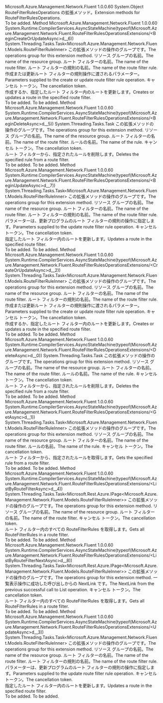 <Type Name="RouteFilterRulesOperationsExtensions" FullName="Microsoft.Azure.Management.Network.Fluent.RouteFilterRulesOperationsExtensions">
  <TypeSignature Language="C#" Value="public static class RouteFilterRulesOperationsExtensions" />
  <TypeSignature Language="ILAsm" Value=".class public auto ansi abstract sealed beforefieldinit RouteFilterRulesOperationsExtensions extends System.Object" />
  <TypeSignature Language="DocId" Value="T:Microsoft.Azure.Management.Network.Fluent.RouteFilterRulesOperationsExtensions" />
  <TypeSignature Language="VB.NET" Value="Public Module RouteFilterRulesOperationsExtensions" />
  <TypeSignature Language="F#" Value="type RouteFilterRulesOperationsExtensions = class" />
  <AssemblyInfo>
    <AssemblyName>Microsoft.Azure.Management.Network.Fluent</AssemblyName>
    <AssemblyVersion>1.0.0.60</AssemblyVersion>
  </AssemblyInfo>
  <Base>
    <BaseTypeName>System.Object</BaseTypeName>
  </Base>
  <Interfaces />
  <Docs>
    <summary>
            <span data-ttu-id="077e6-101">RouteFilterRulesOperations の拡張メソッド。</span><span class="sxs-lookup"><span data-stu-id="077e6-101">Extension methods for RouteFilterRulesOperations.</span></span>
            </summary>
    <remarks>To be added.</remarks>
  </Docs>
  <Members>
    <Member MemberName="BeginCreateOrUpdateAsync">
      <MemberSignature Language="C#" Value="public static System.Threading.Tasks.Task&lt;Microsoft.Azure.Management.Network.Fluent.Models.RouteFilterRuleInner&gt; BeginCreateOrUpdateAsync (this Microsoft.Azure.Management.Network.Fluent.IRouteFilterRulesOperations operations, string resourceGroupName, string routeFilterName, string ruleName, Microsoft.Azure.Management.Network.Fluent.Models.RouteFilterRuleInner routeFilterRuleParameters, System.Threading.CancellationToken cancellationToken = null);" />
      <MemberSignature Language="ILAsm" Value=".method public static hidebysig class System.Threading.Tasks.Task`1&lt;class Microsoft.Azure.Management.Network.Fluent.Models.RouteFilterRuleInner&gt; BeginCreateOrUpdateAsync(class Microsoft.Azure.Management.Network.Fluent.IRouteFilterRulesOperations operations, string resourceGroupName, string routeFilterName, string ruleName, class Microsoft.Azure.Management.Network.Fluent.Models.RouteFilterRuleInner routeFilterRuleParameters, valuetype System.Threading.CancellationToken cancellationToken) cil managed" />
      <MemberSignature Language="DocId" Value="M:Microsoft.Azure.Management.Network.Fluent.RouteFilterRulesOperationsExtensions.BeginCreateOrUpdateAsync(Microsoft.Azure.Management.Network.Fluent.IRouteFilterRulesOperations,System.String,System.String,System.String,Microsoft.Azure.Management.Network.Fluent.Models.RouteFilterRuleInner,System.Threading.CancellationToken)" />
      <MemberSignature Language="F#" Value="static member BeginCreateOrUpdateAsync : Microsoft.Azure.Management.Network.Fluent.IRouteFilterRulesOperations * string * string * string * Microsoft.Azure.Management.Network.Fluent.Models.RouteFilterRuleInner * System.Threading.CancellationToken -&gt; System.Threading.Tasks.Task&lt;Microsoft.Azure.Management.Network.Fluent.Models.RouteFilterRuleInner&gt;" Usage="Microsoft.Azure.Management.Network.Fluent.RouteFilterRulesOperationsExtensions.BeginCreateOrUpdateAsync (operations, resourceGroupName, routeFilterName, ruleName, routeFilterRuleParameters, cancellationToken)" />
      <MemberType>Method</MemberType>
      <AssemblyInfo>
        <AssemblyName>Microsoft.Azure.Management.Network.Fluent</AssemblyName>
        <AssemblyVersion>1.0.0.60</AssemblyVersion>
      </AssemblyInfo>
      <Attributes>
        <Attribute>
          <AttributeName>System.Runtime.CompilerServices.AsyncStateMachine(typeof(Microsoft.Azure.Management.Network.Fluent.RouteFilterRulesOperationsExtensions/&lt;BeginCreateOrUpdateAsync&gt;d__6))</AttributeName>
        </Attribute>
      </Attributes>
      <ReturnValue>
        <ReturnType>System.Threading.Tasks.Task&lt;Microsoft.Azure.Management.Network.Fluent.Models.RouteFilterRuleInner&gt;</ReturnType>
      </ReturnValue>
      <Parameters>
        <Parameter Name="operations" Type="Microsoft.Azure.Management.Network.Fluent.IRouteFilterRulesOperations" RefType="this" />
        <Parameter Name="resourceGroupName" Type="System.String" />
        <Parameter Name="routeFilterName" Type="System.String" />
        <Parameter Name="ruleName" Type="System.String" />
        <Parameter Name="routeFilterRuleParameters" Type="Microsoft.Azure.Management.Network.Fluent.Models.RouteFilterRuleInner" />
        <Parameter Name="cancellationToken" Type="System.Threading.CancellationToken" />
      </Parameters>
      <Docs>
        <param name="operations">
            <span data-ttu-id="077e6-102">この拡張メソッドの操作のグループです。</span><span class="sxs-lookup"><span data-stu-id="077e6-102">The operations group for this extension method.</span></span>
            </param>
        <param name="resourceGroupName">
            <span data-ttu-id="077e6-103">リソース グループの名前。</span><span class="sxs-lookup"><span data-stu-id="077e6-103">The name of the resource group.</span></span>
            </param>
        <param name="routeFilterName">
            <span data-ttu-id="077e6-104">ルート フィルターの名前。</span><span class="sxs-lookup"><span data-stu-id="077e6-104">The name of the route filter.</span></span>
            </param>
        <param name="ruleName">
            <span data-ttu-id="077e6-105">ルート フィルターの規則の名前。</span><span class="sxs-lookup"><span data-stu-id="077e6-105">The name of the route filter rule.</span></span>
            </param>
        <param name="routeFilterRuleParameters">
            <span data-ttu-id="077e6-106">作成または更新ルート フィルターの規則操作に渡されるパラメーター。</span><span class="sxs-lookup"><span data-stu-id="077e6-106">Parameters supplied to the create or update route filter rule operation.</span></span>
            </param>
        <param name="cancellationToken">
            <span data-ttu-id="077e6-107">キャンセル トークン。</span><span class="sxs-lookup"><span data-stu-id="077e6-107">The cancellation token.</span></span>
            </param>
        <summary>
            <span data-ttu-id="077e6-108">作成するか、指定したルート フィルター内のルートを更新します。</span><span class="sxs-lookup"><span data-stu-id="077e6-108">Creates or updates a route in the specified route filter.</span></span>
            </summary>
        <returns>To be added.</returns>
        <remarks>To be added.</remarks>
      </Docs>
    </Member>
    <Member MemberName="BeginDeleteAsync">
      <MemberSignature Language="C#" Value="public static System.Threading.Tasks.Task BeginDeleteAsync (this Microsoft.Azure.Management.Network.Fluent.IRouteFilterRulesOperations operations, string resourceGroupName, string routeFilterName, string ruleName, System.Threading.CancellationToken cancellationToken = null);" />
      <MemberSignature Language="ILAsm" Value=".method public static hidebysig class System.Threading.Tasks.Task BeginDeleteAsync(class Microsoft.Azure.Management.Network.Fluent.IRouteFilterRulesOperations operations, string resourceGroupName, string routeFilterName, string ruleName, valuetype System.Threading.CancellationToken cancellationToken) cil managed" />
      <MemberSignature Language="DocId" Value="M:Microsoft.Azure.Management.Network.Fluent.RouteFilterRulesOperationsExtensions.BeginDeleteAsync(Microsoft.Azure.Management.Network.Fluent.IRouteFilterRulesOperations,System.String,System.String,System.String,System.Threading.CancellationToken)" />
      <MemberSignature Language="F#" Value="static member BeginDeleteAsync : Microsoft.Azure.Management.Network.Fluent.IRouteFilterRulesOperations * string * string * string * System.Threading.CancellationToken -&gt; System.Threading.Tasks.Task" Usage="Microsoft.Azure.Management.Network.Fluent.RouteFilterRulesOperationsExtensions.BeginDeleteAsync (operations, resourceGroupName, routeFilterName, ruleName, cancellationToken)" />
      <MemberType>Method</MemberType>
      <AssemblyInfo>
        <AssemblyName>Microsoft.Azure.Management.Network.Fluent</AssemblyName>
        <AssemblyVersion>1.0.0.60</AssemblyVersion>
      </AssemblyInfo>
      <Attributes>
        <Attribute>
          <AttributeName>System.Runtime.CompilerServices.AsyncStateMachine(typeof(Microsoft.Azure.Management.Network.Fluent.RouteFilterRulesOperationsExtensions/&lt;BeginDeleteAsync&gt;d__5))</AttributeName>
        </Attribute>
      </Attributes>
      <ReturnValue>
        <ReturnType>System.Threading.Tasks.Task</ReturnType>
      </ReturnValue>
      <Parameters>
        <Parameter Name="operations" Type="Microsoft.Azure.Management.Network.Fluent.IRouteFilterRulesOperations" RefType="this" />
        <Parameter Name="resourceGroupName" Type="System.String" />
        <Parameter Name="routeFilterName" Type="System.String" />
        <Parameter Name="ruleName" Type="System.String" />
        <Parameter Name="cancellationToken" Type="System.Threading.CancellationToken" />
      </Parameters>
      <Docs>
        <param name="operations">
            <span data-ttu-id="077e6-109">この拡張メソッドの操作のグループです。</span><span class="sxs-lookup"><span data-stu-id="077e6-109">The operations group for this extension method.</span></span>
            </param>
        <param name="resourceGroupName">
            <span data-ttu-id="077e6-110">リソース グループの名前。</span><span class="sxs-lookup"><span data-stu-id="077e6-110">The name of the resource group.</span></span>
            </param>
        <param name="routeFilterName">
            <span data-ttu-id="077e6-111">ルート フィルターの名前。</span><span class="sxs-lookup"><span data-stu-id="077e6-111">The name of the route filter.</span></span>
            </param>
        <param name="ruleName">
            <span data-ttu-id="077e6-112">ルールの名前。</span><span class="sxs-lookup"><span data-stu-id="077e6-112">The name of the rule.</span></span>
            </param>
        <param name="cancellationToken">
            <span data-ttu-id="077e6-113">キャンセル トークン。</span><span class="sxs-lookup"><span data-stu-id="077e6-113">The cancellation token.</span></span>
            </param>
        <summary>
            <span data-ttu-id="077e6-114">ルート フィルターから、指定されたルールを削除します。</span><span class="sxs-lookup"><span data-stu-id="077e6-114">Deletes the specified rule from a route filter.</span></span>
            </summary>
        <returns>To be added.</returns>
        <remarks>To be added.</remarks>
      </Docs>
    </Member>
    <Member MemberName="BeginUpdateAsync">
      <MemberSignature Language="C#" Value="public static System.Threading.Tasks.Task&lt;Microsoft.Azure.Management.Network.Fluent.Models.RouteFilterRuleInner&gt; BeginUpdateAsync (this Microsoft.Azure.Management.Network.Fluent.IRouteFilterRulesOperations operations, string resourceGroupName, string routeFilterName, string ruleName, Microsoft.Azure.Management.Network.Fluent.Models.PatchRouteFilterRuleInner routeFilterRuleParameters, System.Threading.CancellationToken cancellationToken = null);" />
      <MemberSignature Language="ILAsm" Value=".method public static hidebysig class System.Threading.Tasks.Task`1&lt;class Microsoft.Azure.Management.Network.Fluent.Models.RouteFilterRuleInner&gt; BeginUpdateAsync(class Microsoft.Azure.Management.Network.Fluent.IRouteFilterRulesOperations operations, string resourceGroupName, string routeFilterName, string ruleName, class Microsoft.Azure.Management.Network.Fluent.Models.PatchRouteFilterRuleInner routeFilterRuleParameters, valuetype System.Threading.CancellationToken cancellationToken) cil managed" />
      <MemberSignature Language="DocId" Value="M:Microsoft.Azure.Management.Network.Fluent.RouteFilterRulesOperationsExtensions.BeginUpdateAsync(Microsoft.Azure.Management.Network.Fluent.IRouteFilterRulesOperations,System.String,System.String,System.String,Microsoft.Azure.Management.Network.Fluent.Models.PatchRouteFilterRuleInner,System.Threading.CancellationToken)" />
      <MemberSignature Language="F#" Value="static member BeginUpdateAsync : Microsoft.Azure.Management.Network.Fluent.IRouteFilterRulesOperations * string * string * string * Microsoft.Azure.Management.Network.Fluent.Models.PatchRouteFilterRuleInner * System.Threading.CancellationToken -&gt; System.Threading.Tasks.Task&lt;Microsoft.Azure.Management.Network.Fluent.Models.RouteFilterRuleInner&gt;" Usage="Microsoft.Azure.Management.Network.Fluent.RouteFilterRulesOperationsExtensions.BeginUpdateAsync (operations, resourceGroupName, routeFilterName, ruleName, routeFilterRuleParameters, cancellationToken)" />
      <MemberType>Method</MemberType>
      <AssemblyInfo>
        <AssemblyName>Microsoft.Azure.Management.Network.Fluent</AssemblyName>
        <AssemblyVersion>1.0.0.60</AssemblyVersion>
      </AssemblyInfo>
      <Attributes>
        <Attribute>
          <AttributeName>System.Runtime.CompilerServices.AsyncStateMachine(typeof(Microsoft.Azure.Management.Network.Fluent.RouteFilterRulesOperationsExtensions/&lt;BeginUpdateAsync&gt;d__7))</AttributeName>
        </Attribute>
      </Attributes>
      <ReturnValue>
        <ReturnType>System.Threading.Tasks.Task&lt;Microsoft.Azure.Management.Network.Fluent.Models.RouteFilterRuleInner&gt;</ReturnType>
      </ReturnValue>
      <Parameters>
        <Parameter Name="operations" Type="Microsoft.Azure.Management.Network.Fluent.IRouteFilterRulesOperations" RefType="this" />
        <Parameter Name="resourceGroupName" Type="System.String" />
        <Parameter Name="routeFilterName" Type="System.String" />
        <Parameter Name="ruleName" Type="System.String" />
        <Parameter Name="routeFilterRuleParameters" Type="Microsoft.Azure.Management.Network.Fluent.Models.PatchRouteFilterRuleInner" />
        <Parameter Name="cancellationToken" Type="System.Threading.CancellationToken" />
      </Parameters>
      <Docs>
        <param name="operations">
            <span data-ttu-id="077e6-115">この拡張メソッドの操作のグループです。</span><span class="sxs-lookup"><span data-stu-id="077e6-115">The operations group for this extension method.</span></span>
            </param>
        <param name="resourceGroupName">
            <span data-ttu-id="077e6-116">リソース グループの名前。</span><span class="sxs-lookup"><span data-stu-id="077e6-116">The name of the resource group.</span></span>
            </param>
        <param name="routeFilterName">
            <span data-ttu-id="077e6-117">ルート フィルターの名前。</span><span class="sxs-lookup"><span data-stu-id="077e6-117">The name of the route filter.</span></span>
            </param>
        <param name="ruleName">
            <span data-ttu-id="077e6-118">ルート フィルターの規則の名前。</span><span class="sxs-lookup"><span data-stu-id="077e6-118">The name of the route filter rule.</span></span>
            </param>
        <param name="routeFilterRuleParameters">
            <span data-ttu-id="077e6-119">パラメーターは、更新プログラムのルート フィルターの規則の操作に指定します。</span><span class="sxs-lookup"><span data-stu-id="077e6-119">Parameters supplied to the update route filter rule operation.</span></span>
            </param>
        <param name="cancellationToken">
            <span data-ttu-id="077e6-120">キャンセル トークン。</span><span class="sxs-lookup"><span data-stu-id="077e6-120">The cancellation token.</span></span>
            </param>
        <summary>
            <span data-ttu-id="077e6-121">指定したルート フィルター内のルートを更新します。</span><span class="sxs-lookup"><span data-stu-id="077e6-121">Updates a route in the specified route filter.</span></span>
            </summary>
        <returns>To be added.</returns>
        <remarks>To be added.</remarks>
      </Docs>
    </Member>
    <Member MemberName="CreateOrUpdateAsync">
      <MemberSignature Language="C#" Value="public static System.Threading.Tasks.Task&lt;Microsoft.Azure.Management.Network.Fluent.Models.RouteFilterRuleInner&gt; CreateOrUpdateAsync (this Microsoft.Azure.Management.Network.Fluent.IRouteFilterRulesOperations operations, string resourceGroupName, string routeFilterName, string ruleName, Microsoft.Azure.Management.Network.Fluent.Models.RouteFilterRuleInner routeFilterRuleParameters, System.Threading.CancellationToken cancellationToken = null);" />
      <MemberSignature Language="ILAsm" Value=".method public static hidebysig class System.Threading.Tasks.Task`1&lt;class Microsoft.Azure.Management.Network.Fluent.Models.RouteFilterRuleInner&gt; CreateOrUpdateAsync(class Microsoft.Azure.Management.Network.Fluent.IRouteFilterRulesOperations operations, string resourceGroupName, string routeFilterName, string ruleName, class Microsoft.Azure.Management.Network.Fluent.Models.RouteFilterRuleInner routeFilterRuleParameters, valuetype System.Threading.CancellationToken cancellationToken) cil managed" />
      <MemberSignature Language="DocId" Value="M:Microsoft.Azure.Management.Network.Fluent.RouteFilterRulesOperationsExtensions.CreateOrUpdateAsync(Microsoft.Azure.Management.Network.Fluent.IRouteFilterRulesOperations,System.String,System.String,System.String,Microsoft.Azure.Management.Network.Fluent.Models.RouteFilterRuleInner,System.Threading.CancellationToken)" />
      <MemberSignature Language="F#" Value="static member CreateOrUpdateAsync : Microsoft.Azure.Management.Network.Fluent.IRouteFilterRulesOperations * string * string * string * Microsoft.Azure.Management.Network.Fluent.Models.RouteFilterRuleInner * System.Threading.CancellationToken -&gt; System.Threading.Tasks.Task&lt;Microsoft.Azure.Management.Network.Fluent.Models.RouteFilterRuleInner&gt;" Usage="Microsoft.Azure.Management.Network.Fluent.RouteFilterRulesOperationsExtensions.CreateOrUpdateAsync (operations, resourceGroupName, routeFilterName, ruleName, routeFilterRuleParameters, cancellationToken)" />
      <MemberType>Method</MemberType>
      <AssemblyInfo>
        <AssemblyName>Microsoft.Azure.Management.Network.Fluent</AssemblyName>
        <AssemblyVersion>1.0.0.60</AssemblyVersion>
      </AssemblyInfo>
      <Attributes>
        <Attribute>
          <AttributeName>System.Runtime.CompilerServices.AsyncStateMachine(typeof(Microsoft.Azure.Management.Network.Fluent.RouteFilterRulesOperationsExtensions/&lt;CreateOrUpdateAsync&gt;d__2))</AttributeName>
        </Attribute>
      </Attributes>
      <ReturnValue>
        <ReturnType>System.Threading.Tasks.Task&lt;Microsoft.Azure.Management.Network.Fluent.Models.RouteFilterRuleInner&gt;</ReturnType>
      </ReturnValue>
      <Parameters>
        <Parameter Name="operations" Type="Microsoft.Azure.Management.Network.Fluent.IRouteFilterRulesOperations" RefType="this" />
        <Parameter Name="resourceGroupName" Type="System.String" />
        <Parameter Name="routeFilterName" Type="System.String" />
        <Parameter Name="ruleName" Type="System.String" />
        <Parameter Name="routeFilterRuleParameters" Type="Microsoft.Azure.Management.Network.Fluent.Models.RouteFilterRuleInner" />
        <Parameter Name="cancellationToken" Type="System.Threading.CancellationToken" />
      </Parameters>
      <Docs>
        <param name="operations">
            <span data-ttu-id="077e6-122">この拡張メソッドの操作のグループです。</span><span class="sxs-lookup"><span data-stu-id="077e6-122">The operations group for this extension method.</span></span>
            </param>
        <param name="resourceGroupName">
            <span data-ttu-id="077e6-123">リソース グループの名前。</span><span class="sxs-lookup"><span data-stu-id="077e6-123">The name of the resource group.</span></span>
            </param>
        <param name="routeFilterName">
            <span data-ttu-id="077e6-124">ルート フィルターの名前。</span><span class="sxs-lookup"><span data-stu-id="077e6-124">The name of the route filter.</span></span>
            </param>
        <param name="ruleName">
            <span data-ttu-id="077e6-125">ルート フィルターの規則の名前。</span><span class="sxs-lookup"><span data-stu-id="077e6-125">The name of the route filter rule.</span></span>
            </param>
        <param name="routeFilterRuleParameters">
            <span data-ttu-id="077e6-126">作成または更新ルート フィルターの規則操作に渡されるパラメーター。</span><span class="sxs-lookup"><span data-stu-id="077e6-126">Parameters supplied to the create or update route filter rule operation.</span></span>
            </param>
        <param name="cancellationToken">
            <span data-ttu-id="077e6-127">キャンセル トークン。</span><span class="sxs-lookup"><span data-stu-id="077e6-127">The cancellation token.</span></span>
            </param>
        <summary>
            <span data-ttu-id="077e6-128">作成するか、指定したルート フィルター内のルートを更新します。</span><span class="sxs-lookup"><span data-stu-id="077e6-128">Creates or updates a route in the specified route filter.</span></span>
            </summary>
        <returns>To be added.</returns>
        <remarks>To be added.</remarks>
      </Docs>
    </Member>
    <Member MemberName="DeleteAsync">
      <MemberSignature Language="C#" Value="public static System.Threading.Tasks.Task DeleteAsync (this Microsoft.Azure.Management.Network.Fluent.IRouteFilterRulesOperations operations, string resourceGroupName, string routeFilterName, string ruleName, System.Threading.CancellationToken cancellationToken = null);" />
      <MemberSignature Language="ILAsm" Value=".method public static hidebysig class System.Threading.Tasks.Task DeleteAsync(class Microsoft.Azure.Management.Network.Fluent.IRouteFilterRulesOperations operations, string resourceGroupName, string routeFilterName, string ruleName, valuetype System.Threading.CancellationToken cancellationToken) cil managed" />
      <MemberSignature Language="DocId" Value="M:Microsoft.Azure.Management.Network.Fluent.RouteFilterRulesOperationsExtensions.DeleteAsync(Microsoft.Azure.Management.Network.Fluent.IRouteFilterRulesOperations,System.String,System.String,System.String,System.Threading.CancellationToken)" />
      <MemberSignature Language="F#" Value="static member DeleteAsync : Microsoft.Azure.Management.Network.Fluent.IRouteFilterRulesOperations * string * string * string * System.Threading.CancellationToken -&gt; System.Threading.Tasks.Task" Usage="Microsoft.Azure.Management.Network.Fluent.RouteFilterRulesOperationsExtensions.DeleteAsync (operations, resourceGroupName, routeFilterName, ruleName, cancellationToken)" />
      <MemberType>Method</MemberType>
      <AssemblyInfo>
        <AssemblyName>Microsoft.Azure.Management.Network.Fluent</AssemblyName>
        <AssemblyVersion>1.0.0.60</AssemblyVersion>
      </AssemblyInfo>
      <Attributes>
        <Attribute>
          <AttributeName>System.Runtime.CompilerServices.AsyncStateMachine(typeof(Microsoft.Azure.Management.Network.Fluent.RouteFilterRulesOperationsExtensions/&lt;DeleteAsync&gt;d__0))</AttributeName>
        </Attribute>
      </Attributes>
      <ReturnValue>
        <ReturnType>System.Threading.Tasks.Task</ReturnType>
      </ReturnValue>
      <Parameters>
        <Parameter Name="operations" Type="Microsoft.Azure.Management.Network.Fluent.IRouteFilterRulesOperations" RefType="this" />
        <Parameter Name="resourceGroupName" Type="System.String" />
        <Parameter Name="routeFilterName" Type="System.String" />
        <Parameter Name="ruleName" Type="System.String" />
        <Parameter Name="cancellationToken" Type="System.Threading.CancellationToken" />
      </Parameters>
      <Docs>
        <param name="operations">
            <span data-ttu-id="077e6-129">この拡張メソッドの操作のグループです。</span><span class="sxs-lookup"><span data-stu-id="077e6-129">The operations group for this extension method.</span></span>
            </param>
        <param name="resourceGroupName">
            <span data-ttu-id="077e6-130">リソース グループの名前。</span><span class="sxs-lookup"><span data-stu-id="077e6-130">The name of the resource group.</span></span>
            </param>
        <param name="routeFilterName">
            <span data-ttu-id="077e6-131">ルート フィルターの名前。</span><span class="sxs-lookup"><span data-stu-id="077e6-131">The name of the route filter.</span></span>
            </param>
        <param name="ruleName">
            <span data-ttu-id="077e6-132">ルールの名前。</span><span class="sxs-lookup"><span data-stu-id="077e6-132">The name of the rule.</span></span>
            </param>
        <param name="cancellationToken">
            <span data-ttu-id="077e6-133">キャンセル トークン。</span><span class="sxs-lookup"><span data-stu-id="077e6-133">The cancellation token.</span></span>
            </param>
        <summary>
            <span data-ttu-id="077e6-134">ルート フィルターから、指定されたルールを削除します。</span><span class="sxs-lookup"><span data-stu-id="077e6-134">Deletes the specified rule from a route filter.</span></span>
            </summary>
        <returns>To be added.</returns>
        <remarks>To be added.</remarks>
      </Docs>
    </Member>
    <Member MemberName="GetAsync">
      <MemberSignature Language="C#" Value="public static System.Threading.Tasks.Task&lt;Microsoft.Azure.Management.Network.Fluent.Models.RouteFilterRuleInner&gt; GetAsync (this Microsoft.Azure.Management.Network.Fluent.IRouteFilterRulesOperations operations, string resourceGroupName, string routeFilterName, string ruleName, System.Threading.CancellationToken cancellationToken = null);" />
      <MemberSignature Language="ILAsm" Value=".method public static hidebysig class System.Threading.Tasks.Task`1&lt;class Microsoft.Azure.Management.Network.Fluent.Models.RouteFilterRuleInner&gt; GetAsync(class Microsoft.Azure.Management.Network.Fluent.IRouteFilterRulesOperations operations, string resourceGroupName, string routeFilterName, string ruleName, valuetype System.Threading.CancellationToken cancellationToken) cil managed" />
      <MemberSignature Language="DocId" Value="M:Microsoft.Azure.Management.Network.Fluent.RouteFilterRulesOperationsExtensions.GetAsync(Microsoft.Azure.Management.Network.Fluent.IRouteFilterRulesOperations,System.String,System.String,System.String,System.Threading.CancellationToken)" />
      <MemberSignature Language="F#" Value="static member GetAsync : Microsoft.Azure.Management.Network.Fluent.IRouteFilterRulesOperations * string * string * string * System.Threading.CancellationToken -&gt; System.Threading.Tasks.Task&lt;Microsoft.Azure.Management.Network.Fluent.Models.RouteFilterRuleInner&gt;" Usage="Microsoft.Azure.Management.Network.Fluent.RouteFilterRulesOperationsExtensions.GetAsync (operations, resourceGroupName, routeFilterName, ruleName, cancellationToken)" />
      <MemberType>Method</MemberType>
      <AssemblyInfo>
        <AssemblyName>Microsoft.Azure.Management.Network.Fluent</AssemblyName>
        <AssemblyVersion>1.0.0.60</AssemblyVersion>
      </AssemblyInfo>
      <Attributes>
        <Attribute>
          <AttributeName>System.Runtime.CompilerServices.AsyncStateMachine(typeof(Microsoft.Azure.Management.Network.Fluent.RouteFilterRulesOperationsExtensions/&lt;GetAsync&gt;d__1))</AttributeName>
        </Attribute>
      </Attributes>
      <ReturnValue>
        <ReturnType>System.Threading.Tasks.Task&lt;Microsoft.Azure.Management.Network.Fluent.Models.RouteFilterRuleInner&gt;</ReturnType>
      </ReturnValue>
      <Parameters>
        <Parameter Name="operations" Type="Microsoft.Azure.Management.Network.Fluent.IRouteFilterRulesOperations" RefType="this" />
        <Parameter Name="resourceGroupName" Type="System.String" />
        <Parameter Name="routeFilterName" Type="System.String" />
        <Parameter Name="ruleName" Type="System.String" />
        <Parameter Name="cancellationToken" Type="System.Threading.CancellationToken" />
      </Parameters>
      <Docs>
        <param name="operations">
            <span data-ttu-id="077e6-135">この拡張メソッドの操作のグループです。</span><span class="sxs-lookup"><span data-stu-id="077e6-135">The operations group for this extension method.</span></span>
            </param>
        <param name="resourceGroupName">
            <span data-ttu-id="077e6-136">リソース グループの名前。</span><span class="sxs-lookup"><span data-stu-id="077e6-136">The name of the resource group.</span></span>
            </param>
        <param name="routeFilterName">
            <span data-ttu-id="077e6-137">ルート フィルターの名前。</span><span class="sxs-lookup"><span data-stu-id="077e6-137">The name of the route filter.</span></span>
            </param>
        <param name="ruleName">
            <span data-ttu-id="077e6-138">ルールの名前。</span><span class="sxs-lookup"><span data-stu-id="077e6-138">The name of the rule.</span></span>
            </param>
        <param name="cancellationToken">
            <span data-ttu-id="077e6-139">キャンセル トークン。</span><span class="sxs-lookup"><span data-stu-id="077e6-139">The cancellation token.</span></span>
            </param>
        <summary>
            <span data-ttu-id="077e6-140">ルート フィルターから、指定されたルールを取得します。</span><span class="sxs-lookup"><span data-stu-id="077e6-140">Gets the specified rule from a route filter.</span></span>
            </summary>
        <returns>To be added.</returns>
        <remarks>To be added.</remarks>
      </Docs>
    </Member>
    <Member MemberName="ListByRouteFilterAsync">
      <MemberSignature Language="C#" Value="public static System.Threading.Tasks.Task&lt;Microsoft.Rest.Azure.IPage&lt;Microsoft.Azure.Management.Network.Fluent.Models.RouteFilterRuleInner&gt;&gt; ListByRouteFilterAsync (this Microsoft.Azure.Management.Network.Fluent.IRouteFilterRulesOperations operations, string resourceGroupName, string routeFilterName, System.Threading.CancellationToken cancellationToken = null);" />
      <MemberSignature Language="ILAsm" Value=".method public static hidebysig class System.Threading.Tasks.Task`1&lt;class Microsoft.Rest.Azure.IPage`1&lt;class Microsoft.Azure.Management.Network.Fluent.Models.RouteFilterRuleInner&gt;&gt; ListByRouteFilterAsync(class Microsoft.Azure.Management.Network.Fluent.IRouteFilterRulesOperations operations, string resourceGroupName, string routeFilterName, valuetype System.Threading.CancellationToken cancellationToken) cil managed" />
      <MemberSignature Language="DocId" Value="M:Microsoft.Azure.Management.Network.Fluent.RouteFilterRulesOperationsExtensions.ListByRouteFilterAsync(Microsoft.Azure.Management.Network.Fluent.IRouteFilterRulesOperations,System.String,System.String,System.Threading.CancellationToken)" />
      <MemberSignature Language="F#" Value="static member ListByRouteFilterAsync : Microsoft.Azure.Management.Network.Fluent.IRouteFilterRulesOperations * string * string * System.Threading.CancellationToken -&gt; System.Threading.Tasks.Task&lt;Microsoft.Rest.Azure.IPage&lt;Microsoft.Azure.Management.Network.Fluent.Models.RouteFilterRuleInner&gt;&gt;" Usage="Microsoft.Azure.Management.Network.Fluent.RouteFilterRulesOperationsExtensions.ListByRouteFilterAsync (operations, resourceGroupName, routeFilterName, cancellationToken)" />
      <MemberType>Method</MemberType>
      <AssemblyInfo>
        <AssemblyName>Microsoft.Azure.Management.Network.Fluent</AssemblyName>
        <AssemblyVersion>1.0.0.60</AssemblyVersion>
      </AssemblyInfo>
      <Attributes>
        <Attribute>
          <AttributeName>System.Runtime.CompilerServices.AsyncStateMachine(typeof(Microsoft.Azure.Management.Network.Fluent.RouteFilterRulesOperationsExtensions/&lt;ListByRouteFilterAsync&gt;d__4))</AttributeName>
        </Attribute>
      </Attributes>
      <ReturnValue>
        <ReturnType>System.Threading.Tasks.Task&lt;Microsoft.Rest.Azure.IPage&lt;Microsoft.Azure.Management.Network.Fluent.Models.RouteFilterRuleInner&gt;&gt;</ReturnType>
      </ReturnValue>
      <Parameters>
        <Parameter Name="operations" Type="Microsoft.Azure.Management.Network.Fluent.IRouteFilterRulesOperations" RefType="this" />
        <Parameter Name="resourceGroupName" Type="System.String" />
        <Parameter Name="routeFilterName" Type="System.String" />
        <Parameter Name="cancellationToken" Type="System.Threading.CancellationToken" />
      </Parameters>
      <Docs>
        <param name="operations">
            <span data-ttu-id="077e6-141">この拡張メソッドの操作のグループです。</span><span class="sxs-lookup"><span data-stu-id="077e6-141">The operations group for this extension method.</span></span>
            </param>
        <param name="resourceGroupName">
            <span data-ttu-id="077e6-142">リソース グループの名前。</span><span class="sxs-lookup"><span data-stu-id="077e6-142">The name of the resource group.</span></span>
            </param>
        <param name="routeFilterName">
            <span data-ttu-id="077e6-143">ルート フィルターの名前。</span><span class="sxs-lookup"><span data-stu-id="077e6-143">The name of the route filter.</span></span>
            </param>
        <param name="cancellationToken">
            <span data-ttu-id="077e6-144">キャンセル トークン。</span><span class="sxs-lookup"><span data-stu-id="077e6-144">The cancellation token.</span></span>
            </param>
        <summary>
            <span data-ttu-id="077e6-145">ルート フィルター内のすべての RouteFilterRules を取得します。</span><span class="sxs-lookup"><span data-stu-id="077e6-145">Gets all RouteFilterRules in a route filter.</span></span>
            </summary>
        <returns>To be added.</returns>
        <remarks>To be added.</remarks>
      </Docs>
    </Member>
    <Member MemberName="ListByRouteFilterNextAsync">
      <MemberSignature Language="C#" Value="public static System.Threading.Tasks.Task&lt;Microsoft.Rest.Azure.IPage&lt;Microsoft.Azure.Management.Network.Fluent.Models.RouteFilterRuleInner&gt;&gt; ListByRouteFilterNextAsync (this Microsoft.Azure.Management.Network.Fluent.IRouteFilterRulesOperations operations, string nextPageLink, System.Threading.CancellationToken cancellationToken = null);" />
      <MemberSignature Language="ILAsm" Value=".method public static hidebysig class System.Threading.Tasks.Task`1&lt;class Microsoft.Rest.Azure.IPage`1&lt;class Microsoft.Azure.Management.Network.Fluent.Models.RouteFilterRuleInner&gt;&gt; ListByRouteFilterNextAsync(class Microsoft.Azure.Management.Network.Fluent.IRouteFilterRulesOperations operations, string nextPageLink, valuetype System.Threading.CancellationToken cancellationToken) cil managed" />
      <MemberSignature Language="DocId" Value="M:Microsoft.Azure.Management.Network.Fluent.RouteFilterRulesOperationsExtensions.ListByRouteFilterNextAsync(Microsoft.Azure.Management.Network.Fluent.IRouteFilterRulesOperations,System.String,System.Threading.CancellationToken)" />
      <MemberSignature Language="F#" Value="static member ListByRouteFilterNextAsync : Microsoft.Azure.Management.Network.Fluent.IRouteFilterRulesOperations * string * System.Threading.CancellationToken -&gt; System.Threading.Tasks.Task&lt;Microsoft.Rest.Azure.IPage&lt;Microsoft.Azure.Management.Network.Fluent.Models.RouteFilterRuleInner&gt;&gt;" Usage="Microsoft.Azure.Management.Network.Fluent.RouteFilterRulesOperationsExtensions.ListByRouteFilterNextAsync (operations, nextPageLink, cancellationToken)" />
      <MemberType>Method</MemberType>
      <AssemblyInfo>
        <AssemblyName>Microsoft.Azure.Management.Network.Fluent</AssemblyName>
        <AssemblyVersion>1.0.0.60</AssemblyVersion>
      </AssemblyInfo>
      <Attributes>
        <Attribute>
          <AttributeName>System.Runtime.CompilerServices.AsyncStateMachine(typeof(Microsoft.Azure.Management.Network.Fluent.RouteFilterRulesOperationsExtensions/&lt;ListByRouteFilterNextAsync&gt;d__8))</AttributeName>
        </Attribute>
      </Attributes>
      <ReturnValue>
        <ReturnType>System.Threading.Tasks.Task&lt;Microsoft.Rest.Azure.IPage&lt;Microsoft.Azure.Management.Network.Fluent.Models.RouteFilterRuleInner&gt;&gt;</ReturnType>
      </ReturnValue>
      <Parameters>
        <Parameter Name="operations" Type="Microsoft.Azure.Management.Network.Fluent.IRouteFilterRulesOperations" RefType="this" />
        <Parameter Name="nextPageLink" Type="System.String" />
        <Parameter Name="cancellationToken" Type="System.Threading.CancellationToken" />
      </Parameters>
      <Docs>
        <param name="operations">
            <span data-ttu-id="077e6-146">この拡張メソッドの操作のグループです。</span><span class="sxs-lookup"><span data-stu-id="077e6-146">The operations group for this extension method.</span></span>
            </param>
        <param name="nextPageLink">
            <span data-ttu-id="077e6-147">一覧表示操作に成功した呼び出しからの NextLink です。</span><span class="sxs-lookup"><span data-stu-id="077e6-147">The NextLink from the previous successful call to List operation.</span></span>
            </param>
        <param name="cancellationToken">
            <span data-ttu-id="077e6-148">キャンセル トークン。</span><span class="sxs-lookup"><span data-stu-id="077e6-148">The cancellation token.</span></span>
            </param>
        <summary>
            <span data-ttu-id="077e6-149">ルート フィルター内のすべての RouteFilterRules を取得します。</span><span class="sxs-lookup"><span data-stu-id="077e6-149">Gets all RouteFilterRules in a route filter.</span></span>
            </summary>
        <returns>To be added.</returns>
        <remarks>To be added.</remarks>
      </Docs>
    </Member>
    <Member MemberName="UpdateAsync">
      <MemberSignature Language="C#" Value="public static System.Threading.Tasks.Task&lt;Microsoft.Azure.Management.Network.Fluent.Models.RouteFilterRuleInner&gt; UpdateAsync (this Microsoft.Azure.Management.Network.Fluent.IRouteFilterRulesOperations operations, string resourceGroupName, string routeFilterName, string ruleName, Microsoft.Azure.Management.Network.Fluent.Models.PatchRouteFilterRuleInner routeFilterRuleParameters, System.Threading.CancellationToken cancellationToken = null);" />
      <MemberSignature Language="ILAsm" Value=".method public static hidebysig class System.Threading.Tasks.Task`1&lt;class Microsoft.Azure.Management.Network.Fluent.Models.RouteFilterRuleInner&gt; UpdateAsync(class Microsoft.Azure.Management.Network.Fluent.IRouteFilterRulesOperations operations, string resourceGroupName, string routeFilterName, string ruleName, class Microsoft.Azure.Management.Network.Fluent.Models.PatchRouteFilterRuleInner routeFilterRuleParameters, valuetype System.Threading.CancellationToken cancellationToken) cil managed" />
      <MemberSignature Language="DocId" Value="M:Microsoft.Azure.Management.Network.Fluent.RouteFilterRulesOperationsExtensions.UpdateAsync(Microsoft.Azure.Management.Network.Fluent.IRouteFilterRulesOperations,System.String,System.String,System.String,Microsoft.Azure.Management.Network.Fluent.Models.PatchRouteFilterRuleInner,System.Threading.CancellationToken)" />
      <MemberSignature Language="F#" Value="static member UpdateAsync : Microsoft.Azure.Management.Network.Fluent.IRouteFilterRulesOperations * string * string * string * Microsoft.Azure.Management.Network.Fluent.Models.PatchRouteFilterRuleInner * System.Threading.CancellationToken -&gt; System.Threading.Tasks.Task&lt;Microsoft.Azure.Management.Network.Fluent.Models.RouteFilterRuleInner&gt;" Usage="Microsoft.Azure.Management.Network.Fluent.RouteFilterRulesOperationsExtensions.UpdateAsync (operations, resourceGroupName, routeFilterName, ruleName, routeFilterRuleParameters, cancellationToken)" />
      <MemberType>Method</MemberType>
      <AssemblyInfo>
        <AssemblyName>Microsoft.Azure.Management.Network.Fluent</AssemblyName>
        <AssemblyVersion>1.0.0.60</AssemblyVersion>
      </AssemblyInfo>
      <Attributes>
        <Attribute>
          <AttributeName>System.Runtime.CompilerServices.AsyncStateMachine(typeof(Microsoft.Azure.Management.Network.Fluent.RouteFilterRulesOperationsExtensions/&lt;UpdateAsync&gt;d__3))</AttributeName>
        </Attribute>
      </Attributes>
      <ReturnValue>
        <ReturnType>System.Threading.Tasks.Task&lt;Microsoft.Azure.Management.Network.Fluent.Models.RouteFilterRuleInner&gt;</ReturnType>
      </ReturnValue>
      <Parameters>
        <Parameter Name="operations" Type="Microsoft.Azure.Management.Network.Fluent.IRouteFilterRulesOperations" RefType="this" />
        <Parameter Name="resourceGroupName" Type="System.String" />
        <Parameter Name="routeFilterName" Type="System.String" />
        <Parameter Name="ruleName" Type="System.String" />
        <Parameter Name="routeFilterRuleParameters" Type="Microsoft.Azure.Management.Network.Fluent.Models.PatchRouteFilterRuleInner" />
        <Parameter Name="cancellationToken" Type="System.Threading.CancellationToken" />
      </Parameters>
      <Docs>
        <param name="operations">
            <span data-ttu-id="077e6-150">この拡張メソッドの操作のグループです。</span><span class="sxs-lookup"><span data-stu-id="077e6-150">The operations group for this extension method.</span></span>
            </param>
        <param name="resourceGroupName">
            <span data-ttu-id="077e6-151">リソース グループの名前。</span><span class="sxs-lookup"><span data-stu-id="077e6-151">The name of the resource group.</span></span>
            </param>
        <param name="routeFilterName">
            <span data-ttu-id="077e6-152">ルート フィルターの名前。</span><span class="sxs-lookup"><span data-stu-id="077e6-152">The name of the route filter.</span></span>
            </param>
        <param name="ruleName">
            <span data-ttu-id="077e6-153">ルート フィルターの規則の名前。</span><span class="sxs-lookup"><span data-stu-id="077e6-153">The name of the route filter rule.</span></span>
            </param>
        <param name="routeFilterRuleParameters">
            <span data-ttu-id="077e6-154">パラメーターは、更新プログラムのルート フィルターの規則の操作に指定します。</span><span class="sxs-lookup"><span data-stu-id="077e6-154">Parameters supplied to the update route filter rule operation.</span></span>
            </param>
        <param name="cancellationToken">
            <span data-ttu-id="077e6-155">キャンセル トークン。</span><span class="sxs-lookup"><span data-stu-id="077e6-155">The cancellation token.</span></span>
            </param>
        <summary>
            <span data-ttu-id="077e6-156">指定したルート フィルター内のルートを更新します。</span><span class="sxs-lookup"><span data-stu-id="077e6-156">Updates a route in the specified route filter.</span></span>
            </summary>
        <returns>To be added.</returns>
        <remarks>To be added.</remarks>
      </Docs>
    </Member>
  </Members>
</Type>